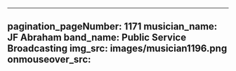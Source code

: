 ------
pagination_pageNumber: 1171
musician_name: JF Abraham
band_name: Public Service Broadcasting
img_src: images/musician1196.png
onmouseover_src: 
------